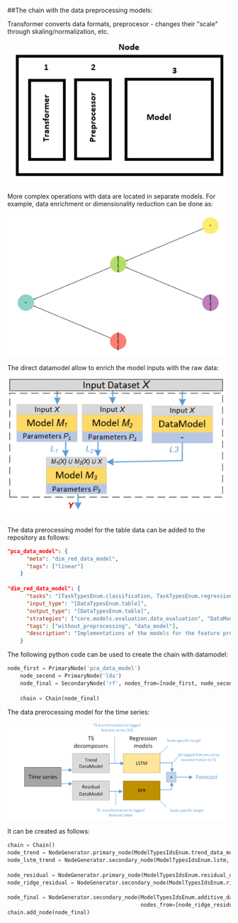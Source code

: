 ##The chain with the data preprocessing models:

Transformer converts data formats, preprocesor - changes their "scale" through skaling/normalization, etc.

<img src="img/img-datamodel/datamodel.png" alt="drawing" width="700"/>

More complex operations with data are located in separate models. 
For example, data enrichment or dimensionality reduction can be done as:

<img src="img/img-datamodel/pca.png" alt="drawing" width="700"/>

The direct datamodel allow to enrich the model inputs with the raw data:

<img src="img/img-datamodel/datamodel-direct.png" alt="drawing" width="700"/>

The data prerocessing model for the table data can be added to the repository as follows:

```json
"pca_data_model": {
	  "meta": "dim_red_data_model",
	  "tags": ["linear"]
	}

"dim_red_data_model": {
	  "tasks": "[TaskTypesEnum.classification, TaskTypesEnum.regression]",
	  "input_type": "[DataTypesEnum.table]",
	  "output_type": "[DataTypesEnum.table]",
	  "strategies": ["core.models.evaluation.data_evaluation", "DataModellingStrategy"],
	  "tags": ["without_preprocessing", "data_model"],
	  "description": "Implementations of the models for the feature preprocessing (dimensionality reduction, etc)"
	}
```

The following python code can be used to create the chain with datamodel:

```python
node_first = PrimaryNode('pca_data_model')
    node_second = PrimaryNode('lda')
    node_final = SecondaryNode('rf', nodes_from=[node_first, node_second])

    chain = Chain(node_final)
```

The data prerocessing model for the time series:

<img src="img/img-datamodel/ts-datamodel.png" alt="drawing" width="700"/>

It can be created as follows:

```python
chain = Chain()
node_trend = NodeGenerator.primary_node(ModelTypesIdsEnum.trend_data_model)
node_lstm_trend = NodeGenerator.secondary_node(ModelTypesIdsEnum.lstm, nodes_from=[node_trend])

node_residual = NodeGenerator.primary_node(ModelTypesIdsEnum.residual_data_model)
node_ridge_residual = NodeGenerator.secondary_node(ModelTypesIdsEnum.ridge, nodes_from=[node_residual])

node_final = NodeGenerator.secondary_node(ModelTypesIdsEnum.additive_data_model,
                                          nodes_from=[node_ridge_residual, node_lstm_trend])
chain.add_node(node_final)
```